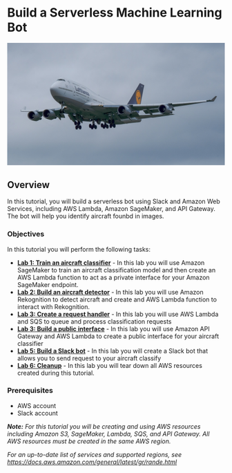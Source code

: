 # Build a Serverless Machine Learning Bot
<p align="center"><img src="images/boeing-747.jpg"></p>

## Overview
In this tutorial, you will build a serverless bot using Slack and Amazon Web Services, including AWS Lambda, Amazon SageMaker, and API Gateway. The bot will help you identify aircraft founbd in images. 
### Objectives
In this tutorial you will perform the following tasks:

* **[Lab 1: Train an aircraft classifier](lab1)** -
In this lab you will use Amazon SageMaker to train an aircraft classification model and then create an AWS Lambda function to act as a private interface for your Amazon SageMaker endpoint.
* **[Lab 2: Build an aircraft detector](lab2)** -
In this lab you will use Amazon Rekognition to detect aircraft and create and AWS Lambda function to interact with Rekognition.
* **[Lab 3: Create a request handler](lab3)** -
In this lab you will use AWS Lambda and SQS to queue and process classification requests
* **[Lab 3: Build a public interface](lab4)** -
In this lab you will use Amazon API Gateway and AWS Lambda to create a public interface for your aircraft classifier
* **[Lab 5: Build a Slack bot](lab5)** -
In this lab you will create a Slack bot that allows you to send request to your aircraft classify
* **[Lab 6: Cleanup](lab6)** - 
In this lab you will tear down all AWS resources created during this tutorial.

### Prerequisites
* AWS account
* Slack account

_**Note:** For this tutorial you will be creating and using AWS resources including Amazon S3, SageMaker, Lambda, SQS, and API Gateway. All AWS resources must be created in the same AWS region._

_For an up-to-date list of services and supported regions, see https://docs.aws.amazon.com/general/latest/gr/rande.html_
